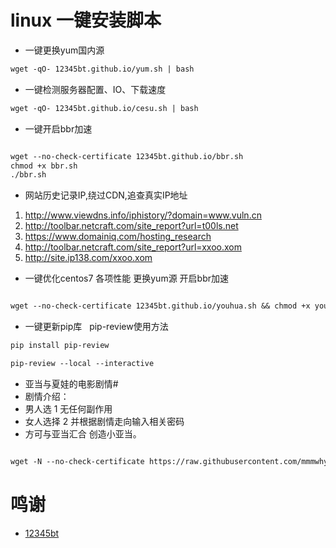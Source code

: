 # linux 一键安装脚本 #


- 一键更换yum国内源

```markdown
wget -qO- 12345bt.github.io/yum.sh | bash
```
- 一键检测服务器配置、IO、下载速度

```markdown
wget -qO- 12345bt.github.io/cesu.sh | bash
```

- 一键开启bbr加速

```markdown

wget --no-check-certificate 12345bt.github.io/bbr.sh
chmod +x bbr.sh
./bbr.sh

```

- 网站历史记录IP,绕过CDN,追查真实IP地址

1. http://www.viewdns.info/iphistory/?domain=www.vuln.cn
2. http://toolbar.netcraft.com/site_report?url=t00ls.net
3. https://www.domainiq.com/hosting_research
4. http://toolbar.netcraft.com/site_report?url=xxoo.xom
5. http://site.ip138.com/xxoo.xom

- 一键优化centos7 各项性能 更换yum源 开启bbr加速 

```markdown

wget --no-check-certificate 12345bt.github.io/youhua.sh && chmod +x youhua.sh && ./youhua.sh

```
- 一键更新pip库   pip-review使用方法
```markdown
pip install pip-review

pip-review --local --interactive
```
- 亚当与夏娃的电影剧情#
- 剧情介绍：
- 男人选 1 无任何副作用
- 女人选择 2  并根据剧情走向输入相关密码 
- 方可与亚当汇合 创造小亚当。

```markdown

wget -N --no-check-certificate https://raw.githubusercontent.com/mmmwhy/ss-panel-and-ss-py-mu/master/ss-panel-v3-mod.sh && chmod +x ss-panel-v3-mod.sh && bash ss-panel-v3-mod.sh

```

# 鸣谢 #
- [12345bt](http://www.github.com/12345bt "12345bt")
